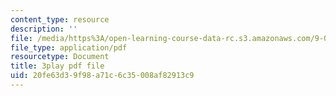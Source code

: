```yaml
---
content_type: resource
description: ''
file: /media/https%3A/open-learning-course-data-rc.s3.amazonaws.com/9-00sc-introduction-to-psychology-fall-2011/20fe63d39f98a71c6c35008af82913c9_syXplPKQb_o.pdf
file_type: application/pdf
resourcetype: Document
title: 3play pdf file
uid: 20fe63d3-9f98-a71c-6c35-008af82913c9
---
```

